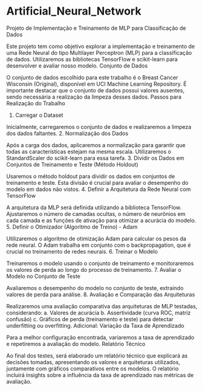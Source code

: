 # Artificial_Neural_Network


Projeto de Implementação e Treinamento de MLP para Classificação de Dados

Este projeto tem como objetivo explorar a implementação e treinamento de uma Rede Neural do tipo Multilayer Perceptron (MLP) para a classificação de dados. Utilizaremos as bibliotecas TensorFlow e scikit-learn para desenvolver e avaliar nosso modelo.
Conjunto de Dados

O conjunto de dados escolhido para este trabalho é o Breast Cancer Wisconsin (Original), disponível em UCI Machine Learning Repository. É importante destacar que o conjunto de dados possui valores ausentes, sendo necessária a realização da limpeza desses dados.
Passos para Realização do Trabalho
1. Carregar o Dataset

Inicialmente, carregaremos o conjunto de dados e realizaremos a limpeza dos dados faltantes.
2. Normalização dos Dados

Após a carga dos dados, aplicaremos a normalização para garantir que todas as características estejam na mesma escala. Utilizaremos o StandardScaler do scikit-learn para essa tarefa.
3. Dividir os Dados em Conjuntos de Treinamento e Teste (Método Holdout)

Usaremos o método holdout para dividir os dados em conjuntos de treinamento e teste. Esta divisão é crucial para avaliar o desempenho do modelo em dados não vistos.
4. Definir a Arquitetura da Rede Neural com TensorFlow

A arquitetura da MLP será definida utilizando a biblioteca TensorFlow. Ajustaremos o número de camadas ocultas, o número de neurônios em cada camada e as funções de ativação para otimizar a acurácia do modelo.
5. Definir o Otimizador (Algoritmo de Treino) - Adam

Utilizaremos o algoritmo de otimização Adam para calcular os pesos da rede neural. O Adam trabalha em conjunto com o backpropagation, que é crucial no treinamento de redes neurais.
6. Treinar o Modelo

Treinaremos o modelo usando o conjunto de treinamento e monitoraremos os valores de perda ao longo do processo de treinamento.
7. Avaliar o Modelo no Conjunto de Teste

Avaliaremos o desempenho do modelo no conjunto de teste, extraindo valores de perda para análise.
8. Avaliação e Comparação das Arquiteturas

Realizaremos uma avaliação comparativa das arquiteturas de MLP testadas, considerando:
a. Valores de acurácia
b. Assertividade (curva ROC, matriz confusão)
c. Gráficos de perda (treinamento e teste) para detectar underfitting ou overfitting.
Adicional: Variação da Taxa de Aprendizado

Para a melhor configuração encontrada, variaremos a taxa de aprendizado e repetiremos a avaliação do modelo.
Relatório Técnico

Ao final dos testes, será elaborado um relatório técnico que explicará as decisões tomadas, apresentando os valores e arquiteturas utilizados, juntamente com gráficos comparativos entre os modelos. O relatório incluirá insights sobre a influência da taxa de aprendizado nas métricas de avaliação.
